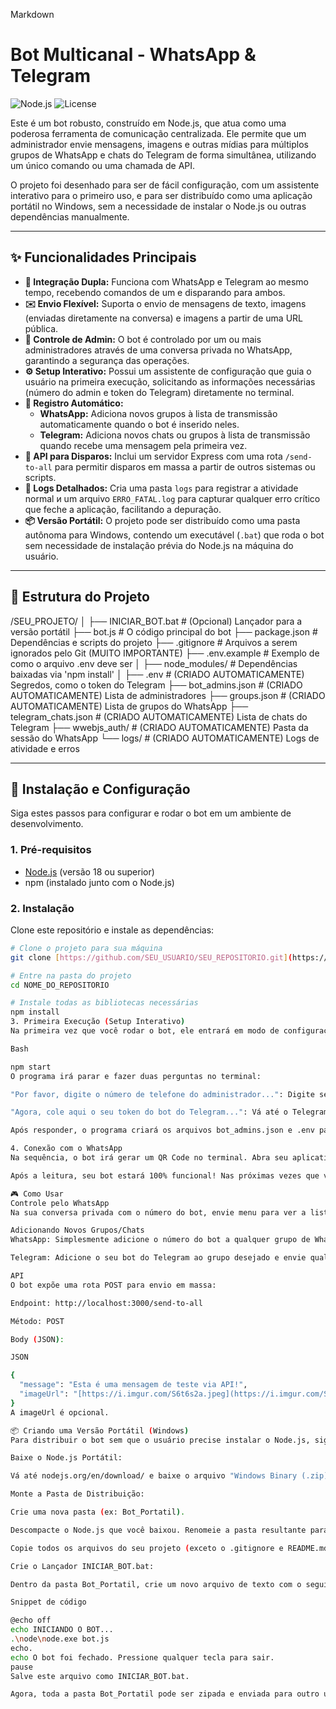 Markdown

# Bot Multicanal - WhatsApp & Telegram

![Node.js](https://img.shields.io/badge/Node.js-18.x-green)
![License](https://img.shields.io/badge/License-ISC-blue)

Este é um bot robusto, construído em Node.js, que atua como uma poderosa ferramenta de comunicação centralizada. Ele permite que um administrador envie mensagens, imagens e outras mídias para múltiplos grupos de WhatsApp e chats do Telegram de forma simultânea, utilizando um único comando ou uma chamada de API.

O projeto foi desenhado para ser de fácil configuração, com um assistente interativo para o primeiro uso, e para ser distribuído como uma aplicação portátil no Windows, sem a necessidade de instalar o Node.js ou outras dependências manualmente.

---

## ✨ Funcionalidades Principais

* **🤖 Integração Dupla:** Funciona com WhatsApp e Telegram ao mesmo tempo, recebendo comandos de um e disparando para ambos.
* **✉️ Envio Flexível:** Suporta o envio de mensagens de texto, imagens (enviadas diretamente na conversa) e imagens a partir de uma URL pública.
* **👑 Controle de Admin:** O bot é controlado por um ou mais administradores através de uma conversa privada no WhatsApp, garantindo a segurança das operações.
* **⚙️ Setup Interativo:** Possui um assistente de configuração que guia o usuário na primeira execução, solicitando as informações necessárias (número do admin e token do Telegram) diretamente no terminal.
* **📝 Registro Automático:**
    * **WhatsApp:** Adiciona novos grupos à lista de transmissão automaticamente quando o bot é inserido neles.
    * **Telegram:** Adiciona novos chats ou grupos à lista de transmissão quando recebe uma mensagem pela primeira vez.
* **🔌 API para Disparos:** Inclui um servidor Express com uma rota `/send-to-all` para permitir disparos em massa a partir de outros sistemas ou scripts.
* **🐞 Logs Detalhados:** Cria uma pasta `logs` para registrar a atividade normal и um arquivo `ERRO_FATAL.log` para capturar qualquer erro crítico que feche a aplicação, facilitando a depuração.
* **📦 Versão Portátil:** O projeto pode ser distribuído como uma pasta autônoma para Windows, contendo um executável (`.bat`) que roda o bot sem necessidade de instalação prévia do Node.js na máquina do usuário.

---

## 📂 Estrutura do Projeto

/SEU_PROJETO/
│
├── INICIAR_BOT.bat         # (Opcional) Lançador para a versão portátil
├── bot.js                  # O código principal do bot
├── package.json            # Dependências e scripts do projeto
├── .gitignore              # Arquivos a serem ignorados pelo Git (MUITO IMPORTANTE)
├── .env.example            # Exemplo de como o arquivo .env deve ser
│
├── node_modules/           # Dependências baixadas via 'npm install'
│
├── .env                    # (CRIADO AUTOMATICAMENTE) Segredos, como o token do Telegram
├── bot_admins.json         # (CRIADO AUTOMATICAMENTE) Lista de administradores
├── groups.json             # (CRIADO AUTOMATICAMENTE) Lista de grupos do WhatsApp
├── telegram_chats.json     # (CRIADO AUTOMATICAMENTE) Lista de chats do Telegram
├── wwebjs_auth/            # (CRIADO AUTOMATICAMENTE) Pasta da sessão do WhatsApp
└── logs/                   # (CRIADO AUTOMATICAMENTE) Logs de atividade e erros


---

## 🚀 Instalação e Configuração

Siga estes passos para configurar e rodar o bot em um ambiente de desenvolvimento.

### 1. Pré-requisitos
* [Node.js](https://nodejs.org/) (versão 18 ou superior)
* npm (instalado junto com o Node.js)

### 2. Instalação
Clone este repositório e instale as dependências:

```bash
# Clone o projeto para sua máquina
git clone [https://github.com/SEU_USUARIO/SEU_REPOSITORIO.git](https://github.com/SEU_USUARIO/SEU_REPOSITORIO.git)

# Entre na pasta do projeto
cd NOME_DO_REPOSITORIO

# Instale todas as bibliotecas necessárias
npm install
3. Primeira Execução (Setup Interativo)
Na primeira vez que você rodar o bot, ele entrará em modo de configuração.

Bash

npm start
O programa irá parar e fazer duas perguntas no terminal:

"Por favor, digite o número de telefone do administrador...": Digite seu número de WhatsApp, incluindo o código do país, sem símbolos (Ex: 5511987654321). Este será o único número capaz de dar comandos ao bot.

"Agora, cole aqui o seu token do bot do Telegram...": Vá até o Telegram, fale com o @BotFather, crie um novo bot e cole aqui o token de acesso que ele fornecer.

Após responder, o programa criará os arquivos bot_admins.json e .env para você e continuará a inicialização.

4. Conexão com o WhatsApp
Na sequência, o bot irá gerar um QR Code no terminal. Abra seu aplicativo do WhatsApp, vá em Configurações > Aparelhos Conectados > Conectar um aparelho e escaneie o código.

Após a leitura, seu bot estará 100% funcional! Nas próximas vezes que você iniciar o bot, ele não pedirá mais a configuração e tentará usar a sessão salva para se conectar automaticamente.

🎮 Como Usar
Controle pelo WhatsApp
Na sua conversa privada com o número do bot, envie menu para ver a lista de comandos disponíveis. Qualquer mensagem de texto ou mídia que você enviar nesta conversa será automaticamente reenviada para todos os grupos e chats registrados.

Adicionando Novos Grupos/Chats
WhatsApp: Simplesmente adicione o número do bot a qualquer grupo de WhatsApp. Ele salvará o ID do grupo automaticamente.

Telegram: Adicione o seu bot do Telegram ao grupo desejado e envie qualquer mensagem. Ele irá responder e salvar o ID do chat para futuras transmissões.

API
O bot expõe uma rota POST para envio em massa:

Endpoint: http://localhost:3000/send-to-all

Método: POST

Body (JSON):

JSON

{
  "message": "Esta é uma mensagem de teste via API!",
  "imageUrl": "[https://i.imgur.com/S6t6s2a.jpeg](https://i.imgur.com/S6t6s2a.jpeg)"
}
A imageUrl é opcional.

📦 Criando uma Versão Portátil (Windows)
Para distribuir o bot sem que o usuário precise instalar o Node.js, siga os passos para criar uma pasta autônoma.

Baixe o Node.js Portátil:

Vá até nodejs.org/en/download/ e baixe o arquivo "Windows Binary (.zip)" de 64-bit.

Monte a Pasta de Distribuição:

Crie uma nova pasta (ex: Bot_Portatil).

Descompacte o Node.js que você baixou. Renomeie a pasta resultante para node e coloque-a dentro de Bot_Portatil.

Copie todos os arquivos do seu projeto (exceto o .gitignore e README.md) e a pasta node_modules inteira para dentro de Bot_Portatil.

Crie o Lançador INICIAR_BOT.bat:

Dentro da pasta Bot_Portatil, crie um novo arquivo de texto com o seguinte conteúdo:

Snippet de código

@echo off
echo INICIANDO O BOT...
.\node\node.exe bot.js
echo.
echo O bot foi fechado. Pressione qualquer tecla para sair.
pause
Salve este arquivo como INICIAR_BOT.bat.

Agora, toda a pasta Bot_Portatil pode ser zipada e enviada para outro usuário, que só precisará clicar em INICIAR_BOT.bat para usar o programa.
